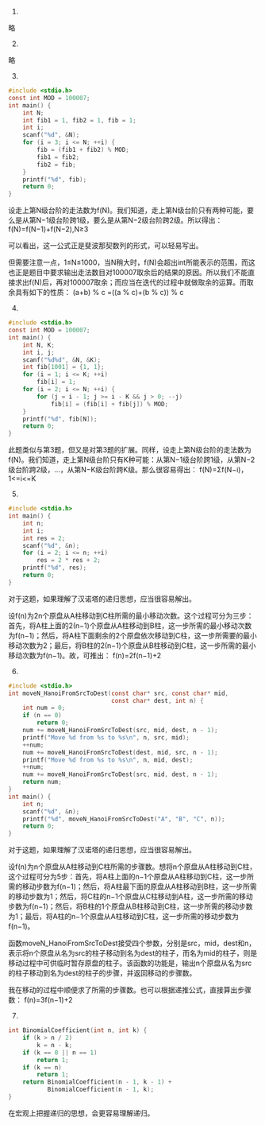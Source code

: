1.
略


2.
略


3.
```c
#include <stdio.h>
const int MOD = 100007;
int main() {
	int N;
	int fib1 = 1, fib2 = 1, fib = 1;
	int i;
	scanf("%d", &N);
	for (i = 3; i <= N; ++i) {
		fib = (fib1 + fib2) % MOD;
		fib1 = fib2;
		fib2 = fib;
	}
	printf("%d", fib);
	return 0;
}
```
设走上第N级台阶的走法数为f(N)。我们知道，走上第N级台阶只有两种可能，要么是从第N−1级台阶跨1级，要么是从第N−2级台阶跨2级。所以得出： f(N)=f(N−1)+f(N−2),N≥3

可以看出，这一公式正是斐波那契数列的形式，可以轻易写出。

但需要注意一点，1≤N≤1000，当N稍大时，f(N)会超出int所能表示的范围，而这也正是题目中要求输出走法数目对100007取余后的结果的原因。所以我们不能直接求出f(N)后，再对100007取余；而应当在迭代的过程中就做取余的运算。而取余具有如下的性质： (a+b) % c =((a % c)+(b % c)) % c


4.
```c
#include <stdio.h>
const int MOD = 100007;
int main() {
	int N, K;
	int i, j;
	scanf("%d%d", &N, &K);
	int fib[1001] = {1, 1};
	for (i = 1; i <= K; ++i)
		fib[i] = 1;
	for (i = 2; i <= N; ++i) {
		for (j = i - 1; j >= i - K && j > 0; --j)
			fib[i] = (fib[i] + fib[j]) % MOD;
	}
	printf("%d", fib[N]);
	return 0;
}
```
此题类似与第3题，但又是对第3题的扩展。同样，设走上第N级台阶的走法数为f(N)。我们知道，走上第N级台阶只有K种可能：从第N−1级台阶跨1级，从第N−2级台阶跨2级，…，从第N−K级台阶跨K级。那么很容易得出： f(N)=Σf(N−i)，1<=i<=K


5.
```c
#include <stdio.h>
int main() {
	int n;
	int i;
	int res = 2;
	scanf("%d", &n);
	for (i = 2; i <= n; ++i)
		res = 2 * res + 2;
	printf("%d", res);
	return 0;
}
```
对于这题，如果理解了汉诺塔的递归思想，应当很容易解出。

设f(n)为2n个原盘从A柱移动到C柱所需的最小移动次数。这个过程可分为三步：首先，将A柱上面的2(n−1)个原盘从A柱移动到B柱，这一步所需的最小移动次数为f(n−1)；然后，将A柱下面剩余的2个原盘依次移动到C柱，这一步所需要的最小移动次数为2；最后，将B柱的2(n−1)个原盘从B柱移动到C柱，这一步所需的最小移动次数为f(n−1)。故，可推出： f(n)=2f(n−1)+2


6.
```c
#include <stdio.h>
int moveN_HanoiFromSrcToDest(const char* src, const char* mid,
                             const char* dest, int n) {
	int num = 0;
	if (n == 0)
		return 0;
	num += moveN_HanoiFromSrcToDest(src, mid, dest, n - 1);
	printf("Move %d from %s to %s\n", n, src, mid);
	++num;
	num += moveN_HanoiFromSrcToDest(dest, mid, src, n - 1);
	printf("Move %d from %s to %s\n", n, mid, dest);
	++num;
	num += moveN_HanoiFromSrcToDest(src, mid, dest, n - 1);
	return num;
}
int main() {
	int n;
	scanf("%d", &n);
	printf("%d", moveN_HanoiFromSrcToDest("A", "B", "C", n));
	return 0;
}
```
对于这题，如果理解了汉诺塔的递归思想，应当很容易解出。

设f(n)为n个原盘从A柱移动到C柱所需的步骤数。想将n个原盘从A柱移动到C柱，这个过程可分为5步：首先，将A柱上面的n−1个原盘从A柱移动到C柱，这一步所需的移动步数为f(n−1)；然后，将A柱最下面的原盘从A柱移动到B柱，这一步所需的移动步数为1；然后，将C柱的n−1个原盘从C柱移动到A柱，这一步所需的移动步数为f(n−1)；然后，将B柱的1个原盘从B柱移动到C柱，这一步所需的移动步数为1；最后，将A柱的n−1个原盘从A柱移动到C柱，这一步所需的移动步数为f(n−1)。

函数moveN_HanoiFromSrcToDest接受四个参数，分别是src，mid，dest和n，表示将n个原盘从名为src的柱子移动到名为dest的柱子，而名为mid的柱子，则是移动过程中可供临时暂存原盘的柱子。该函数的功能是，输出n个原盘从名为src的柱子移动到名为dest的柱子的步骤，并返回移动的步骤数。

我在移动的过程中顺便求了所需的步骤数。也可以根据递推公式，直接算出步骤数： f(n)=3f(n−1)+2


7.
```c
int BinomialCoefficient(int n, int k) {
	if (k > n / 2)
		k = n - k;
	if (k == 0 || n == 1)
		return 1;
	if (k == n)
		return 1;
	return BinomialCoefficient(n - 1, k - 1) +
	       BinomialCoefficient(n - 1, k);
}
```
在宏观上把握递归的思想，会更容易理解递归。
